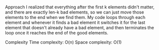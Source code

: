 Approach
I realized that everything after the first k elements didn't matter, and there are exactly len-k bad elements, so we can just move those elements to the end when we find them. My code loops through each element and whenever it finds a bad element it switches it for the last element that doesn't already have a bad element, and then terminates the loop once it reaches the end of the good elements.

Complexity
Time complexity: O(n)
Space complexity: O(1)